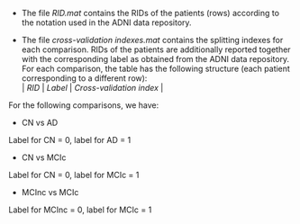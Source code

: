 * The file *RID.mat* contains the RIDs of the patients (rows) according to the notation used in the ADNI data repository.

* The file *cross-validation indexes.mat* contains the splitting indexes for each comparison.
RIDs of the patients are additionally reported together with the corresponding label as obtained from the ADNI data repository. <br>
For each comparison, the table has the following structure (each patient corresponding to a different row): <br>
|  *RID*  |  *Label*  |  *Cross-validation index*  |

For the following comparisons, we have:

* CN vs AD

Label for CN = 0, label for AD = 1

* CN vs MCIc

Label for CN = 0, label for MCIc = 1

* MCInc vs MCIc

Label for MCInc = 0, label for MCIc = 1
